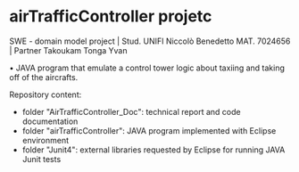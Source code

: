 # airTrafficController projetc

SWE - domain model project | Stud. UNIFI Niccolò Benedetto MAT. 7024656 | Partner Takoukam Tonga Yvan
  
  • JAVA program that emulate a control tower logic about taxiing and taking off of the aircrafts.

Repository content:
  - folder "AirTrafficController_Doc": technical report and code documentation
  - folder "airTrafficController": JAVA program implemented with Eclipse environment
  - folder "Junit4": external libraries requested by Eclipse for running JAVA Junit tests

